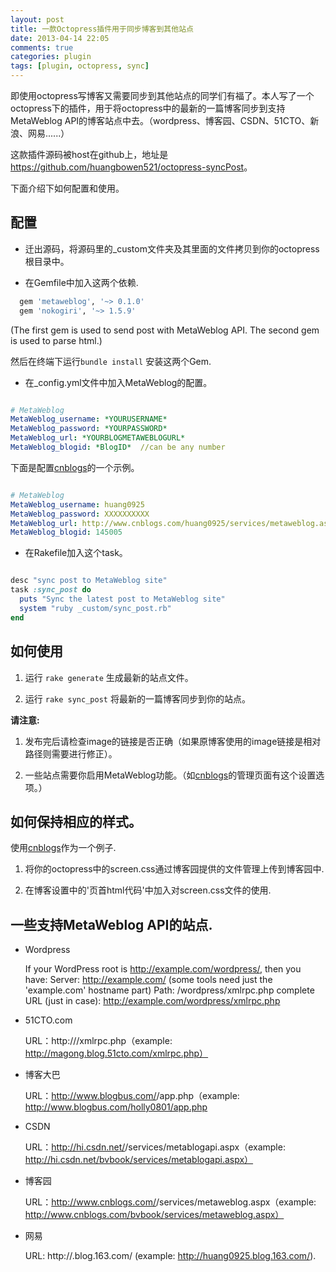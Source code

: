 ```yaml
---
layout: post
title: 一款Octopress插件用于同步博客到其他站点
date: 2013-04-14 22:05
comments: true
categories: plugin
tags: [plugin, octopress, sync]
---
```


即使用octopress写博客又需要同步到其他站点的同学们有福了。本人写了一个octopress下的插件，用于将octopress中的最新的一篇博客同步到支持MetaWeblog API的博客站点中去。（wordpress、博客园、CSDN、51CTO、新浪、网易......）

这款插件源码被host在github上，地址是<https://github.com/huangbowen521/octopress-syncPost>。

<!-- more -->

下面介绍下如何配置和使用。

## 配置

* 迁出源码，将源码里的_custom文件夹及其里面的文件拷贝到你的octopress根目录中。

* 在Gemfile中加入这两个依赖.

```ruby
  gem 'metaweblog', '~> 0.1.0'
  gem 'nokogiri', '~> 1.5.9'
```
(The first gem is used to send post with MetaWeblog API.
The second gem is used to parse html.)

然后在终端下运行`bundle install` 安装这两个Gem.

* 在_config.yml文件中加入MetaWeblog的配置。

```yaml

# MetaWeblog
MetaWeblog_username: *YOURUSERNAME*
MetaWeblog_password: *YOURPASSWORD*
MetaWeblog_url: *YOURBLOGMETAWEBLOGURL*
MetaWeblog_blogid: *BlogID*  //can be any number

```

下面是配置[cnblogs]的一个示例。

```yaml

# MetaWeblog
MetaWeblog_username: huang0925
MetaWeblog_password: XXXXXXXXXX
MetaWeblog_url: http://www.cnblogs.com/huang0925/services/metaweblog.aspx
MetaWeblog_blogid: 145005

```

* 在Rakefile加入这个task。

```ruby

desc "sync post to MetaWeblog site"
task :sync_post do
  puts "Sync the latest post to MetaWeblog site"
  system "ruby _custom/sync_post.rb"
end

```

## 如何使用

1. 运行 `rake generate` 生成最新的站点文件。

2. 运行 `rake sync_post` 将最新的一篇博客同步到你的站点。

**请注意:** 

1. 发布完后请检查image的链接是否正确（如果原博客使用的image链接是相对路径则需要进行修正）。

2. 一些站点需要你启用MetaWeblog功能。（如[cnblogs]的管理页面有这个设置选项。）

## 如何保持相应的样式。

使用[cnblogs]作为一个例子.

1. 将你的octopress中的screen.css通过博客园提供的文件管理上传到博客园中.

2. 在博客设置中的'页首html代码'中加入对screen.css文件的使用.


## 一些支持MetaWeblog API的站点.

* Wordpress

	If your WordPress root is http://example.com/wordpress/, then you have:
	Server: http://example.com/ (some tools need just the 'example.com' hostname part)
	Path: /wordpress/xmlrpc.php
	complete URL (just in case): http://example.com/wordpress/xmlrpc.php

* 51CTO.com

	URL：http://<yourBlogUrl>/xmlrpc.php（example: http://magong.blog.51cto.com/xmlrpc.php）

* 博客大巴

	URL：http://www.blogbus.com/<accountName>/app.php（example: http://www.blogbus.com/holly0801/app.php

* CSDN

	URL：http://hi.csdn.net/<accountName>/services/metablogapi.aspx（example: http://hi.csdn.net/bvbook/services/metablogapi.aspx）

* 博客园

	URL：http://www.cnblogs.com/<accountName>/services/metaweblog.aspx（example: http://www.cnblogs.com/bvbook/services/metaweblog.aspx）

* 网易

	URL: http://<accountName>.blog.163.com/ (example: http://huang0925.blog.163.com/).

[cnblogs]: http://www.cnblogs.com/
